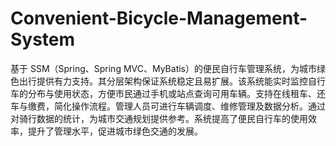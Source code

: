 # Convenient-Bicycle-Management-System
基于 SSM（Spring、Spring MVC、MyBatis）的便民自行车管理系统，为城市绿色出行提供有力支持。其分层架构保证系统稳定且易扩展。该系统能实时监控自行车的分布与使用状态，方便市民通过手机或站点查询可用车辆。支持在线租车、还车与缴费，简化操作流程。管理人员可进行车辆调度、维修管理及数据分析。通过对骑行数据的统计，为城市交通规划提供参考。系统提高了便民自行车的使用效率，提升了管理水平，促进城市绿色交通的发展。 
